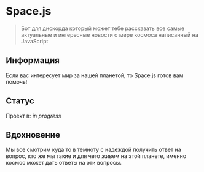 # Space.js
> Бот для дискорда который может тебе рассказать все самые актуальные и интересные новости о мере космоса написанный на JavaScript

## Информация
Если вас интересует мир за нашей планетой, то Space.js готов вам помочь!

## Статус
Проект в: _in progress_

## Вдохновение
Мы все смотрим куда то в темноту с надеждой получить ответ на вопрос, кто же мы такие и для чего живем на этой планете, именно космос может дать ответы на эти вопросы.
